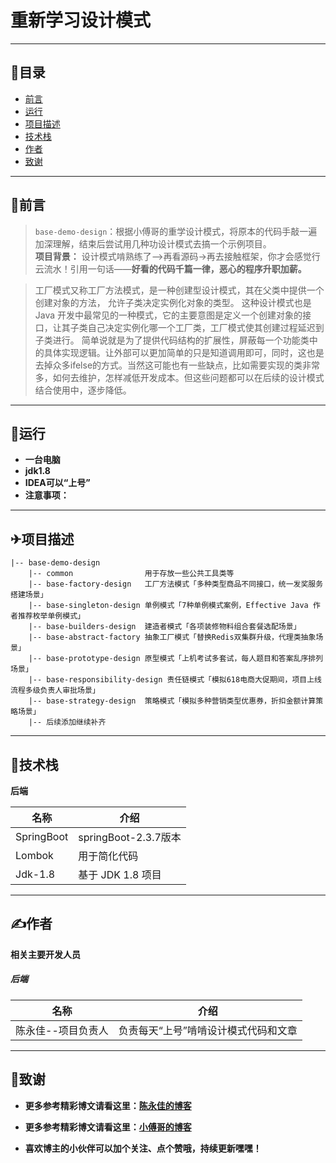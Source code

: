 # 重新学习设计模式

----------------------
## 📖目录

* [前言](#1)
* [运行](#2)
* [项目描述](#3)
* [技术栈](#4)
* [作者](#5)
* [致谢](#6)

----------------------
### <h2 id="1">🌂前言</h2>

> `base-demo-design`：根据小傅哥的重学设计模式，将原本的代码手敲一遍加深理解，结束后尝试用几种功设计模式去搞一个示例项目。
>\
> **项目背景：**
> 设计模式啃熟练了-->再看源码->再去接触框架，你才会感觉行云流水！引用一句话——**好看的代码千篇一律，恶心的程序升职加薪。**

> 工厂模式又称工厂方法模式，是一种创建型设计模式，其在父类中提供一个创建对象的方法， 允许子类决定实例化对象的类型。
> 这种设计模式也是 Java 开发中最常见的一种模式，它的主要意图是定义一个创建对象的接口，让其子类自己决定实例化哪一个工厂类，工厂模式使其创建过程延迟到子类进行。
> 简单说就是为了提供代码结构的扩展性，屏蔽每一个功能类中的具体实现逻辑。让外部可以更加简单的只是知道调用即可，同时，这也是去掉众多ifelse的方式。当然这可能也有一些缺点，比如需要实现的类非常多，如何去维护，怎样减低开发成本。但这些问题都可以在后续的设计模式结合使用中，逐步降低。

-----------------------
### <h2 id="2">🚄运行</h2>

- **一台电脑**
- **jdk1.8**
- **IDEA可以“上号”**
- **注意事项：**

-----------------------
### <h2 id="3">✈项目描述</h2>

```
|-- base-demo-design
    |-- common                用于存放一些公共工具类等
    |-- base-factory-design   工厂方法模式「多种类型商品不同接口，统一发奖服务搭建场景」
    |-- base-singleton-design 单例模式「7种单例模式案例，Effective Java 作者推荐枚举单例模式」
    |-- base-builders-design  建造者模式「各项装修物料组合套餐选配场景」
    |-- base-abstract-factory 抽象工厂模式「替换Redis双集群升级，代理类抽象场景」
    |-- base-prototype-design 原型模式「上机考试多套试，每人题目和答案乱序排列场景」
    |-- base-responsibility-design 责任链模式「模拟618电商大促期间，项目上线流程多级负责人审批场景」
    |-- base-strategy-design  策略模式「模拟多种营销类型优惠券，折扣金额计算策略场景」
    |-- 后续添加继续补齐
```

-----------------------
### <h2 id="4">🚀技术栈</h2>

**后端**

名称 | 介绍
----|------
SpringBoot | springBoot-2.3.7版本
Lombok | 用于简化代码
Jdk-1.8 | 基于 JDK 1.8 项目

---------------------------
### <h2 id="5">✍作者</h2>

**相关主要开发人员**

##### 后端

名称 | 介绍
----|------
陈永佳--项目负责人 | 负责每天“上号”啃啃设计模式代码和文章

---------------------------
### <h2 id="6">🎉致谢</h2>

- **更多参考精彩博文请看这里：[陈永佳的博客](https://blog.csdn.net/mrs_chens)**

- **更多参考精彩博文请看这里：[小傅哥的博客](https://bugstack.cn)**

- **喜欢博主的小伙伴可以加个关注、点个赞哦，持续更新嘿嘿！**
